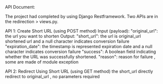 API Document:

  The project had completed by using Django Restframework.
  Two APIs are in the redirection > views.py.

  API 1: Create Short URL   (using POST method)
    Input (payload):
      "original_url": the url you want to shorten
    Output:
      "short_url": the url is original_url shortened url and a null character indicates conversion failure
      "expiration_date": the timestamp is represented expiration date and a null character indicates conversion failure
      "success": A boolean field indicating whether the URL was successfully shortened.
      "reason": reason for failure , some are made of module exception
  
  API 2: Redirect Using Short URL   (using GET method)
    the short_url directly redirect to original_url , no parameters required
